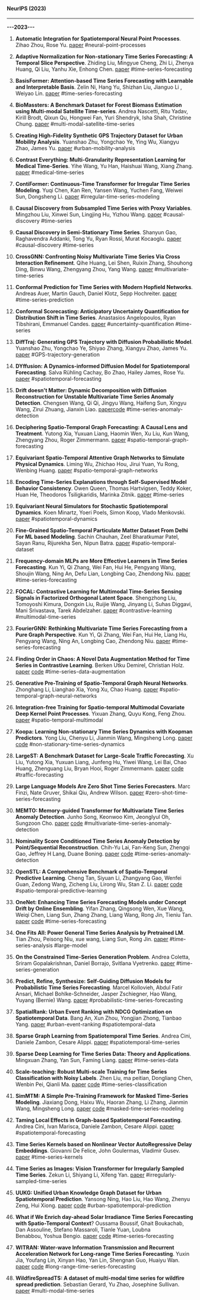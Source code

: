 #### NeurIPS (2023)

* * *
**---2023---**
1. **Automatic Integration for Spatiotemporal Neural Point Processes**. Zihao Zhou, Rose Yu. [paper](https://neurips.cc/virtual/2023/poster/72359) #neural-point-processes

2. **Adaptive Normalization for Non-stationary Time Series Forecasting: A Temporal Slice Perspective**. Zhiding Liu, Mingyue Cheng, Zhi Li, Zhenya Huang, Qi Liu, Yanhu Xie, Enhong Chen. [paper](https://neurips.cc/virtual/2023/poster/72816) #time-series-forecasting 

3. **BasisFormer: Attention-based Time Series Forecasting with Learnable and Interpretable Basis**. Zelin Ni, Hang Yu, Shizhan Liu, Jianguo Li , Weiyao Lin. [paper](https://neurips.cc/virtual/2023/poster/69976) #time-series-forecasting 

4. **BioMassters: A Benchmark Dataset for Forest Biomass Estimation using Multi-modal Satellite Time-series**. Andrea Nascetti, Ritu Yadav, Kirill Brodt, Qixun Qu, Hongwei Fan, Yuri Shendryk, Isha Shah, Christine Chung. [paper](https://neurips.cc/virtual/2023/poster/73499) #multi-modal-satellite-time-series 

5. **Creating High-Fidelity Synthetic GPS Trajectory Dataset for Urban Mobility Analysis**. Yuanshao Zhu, Yongchao Ye, Ying Wu, Xiangyu Zhao, James Yu. [paper](https://neurips.cc/virtual/2023/poster/73469) #urban-mobility-analysis 

6. **Contrast Everything: Multi-Granularity Representation Learning for Medical Time-Series**. Yihe Wang, Yu Han, Haishuai Wang, Xiang Zhang. [paper](https://neurips.cc/virtual/2023/poster/70272) #medical-time-series 

7. **ContiFormer: Continuous-Time Transformer for Irregular Time Series Modeling**. Yuqi Chen, Kan Ren, Yansen Wang, Yuchen Fang, Weiwei Sun, Dongsheng Li. [paper](https://neurips.cc/virtual/2023/poster/71304) #irregular-time-series-modeling 

8. **Causal Discovery from Subsampled Time Series with Proxy Variables**. Mingzhou Liu, Xinwei Sun, Lingjing Hu, Yizhou Wang. [paper](https://neurips.cc/virtual/2023/poster/70936) #causal-discovery #time-series 

9. **Causal Discovery in Semi-Stationary Time Series**. Shanyun Gao, Raghavendra Addanki, Tong Yu, Ryan Rossi, Murat Kocaoglu. [paper](https://neurips.cc/virtual/2023/poster/71016) #causal-discovery #time-series 

10. **CrossGNN: Confronting Noisy Multivariate Time Series Via Cross Interaction Refinement**. Qihe Huang, Lei Shen, Ruixin Zhang, Shouhong Ding, Binwu Wang, Zhengyang Zhou, Yang Wang. [paper](https://neurips.cc/virtual/2023/poster/70010) #multivariate-time-series 

11. **Conformal Prediction for Time Series with Modern Hopfield Networks**. Andreas Auer, Martin Gauch, Daniel Klotz, Sepp Hochreiter. [paper](https://neurips.cc/virtual/2023/poster/72007) #time-series-prediction 

12. **Conformal Scorecasting: Anticipatory Uncertainty Quantification for Distribution Shift in Time Series**. Anastasios Angelopoulos, Ryan Tibshirani, Emmanuel Candes. [paper](https://neurips.cc/virtual/2023/poster/69896) #uncertainty-quantification #time-series 

13. **DiffTraj: Generating GPS Trajectory with Diffusion Probabilistic Model**. Yuanshao Zhu, Yongchao Ye, Shiyao Zhang, Xiangyu Zhao, James Yu. [paper](https://neurips.cc/virtual/2023/poster/69935) #GPS-trajectory-generation 

14. **DYffusion: A Dynamics-informed Diffusion Model for Spatiotemporal Forecasting**. Salva Rühling Cachay, Bo Zhao, Hailey James, Rose Yu. [paper](https://neurips.cc/virtual/2023/poster/71410) #spatiotemporal-forecasting 

15. **Drift doesn't Matter: Dynamic Decomposition with Diffusion Reconstruction for Unstable Multivariate Time Series Anomaly Detection**. Chengsen Wang, Qi Qi, Jingyu Wang, Haifeng Sun, Xingyu Wang, Zirui Zhuang, Jianxin Liao. [paper](https://neurips.cc/virtual/2023/poster/71195)[code](https://github.com/ForestsKing/D3R) #time-series-anomaly-detection 

16. **Deciphering Spatio-Temporal Graph Forecasting: A Causal Lens and Treatment**. Yutong Xia, Yuxuan Liang, Haomin Wen, Xu Liu, Kun Wang, Zhengyang Zhou, Roger Zimmermann. [paper](https://neurips.cc/virtual/2023/poster/73036) #spatio-temporal-graph-forecasting 

17. **Equivariant Spatio-Temporal Attentive Graph Networks to Simulate Physical Dynamics**. Liming Wu, Zhichao Hou, Jirui Yuan, Yu Rong, Wenbing Huang. [paper](https://neurips.cc/virtual/2023/poster/72921) #spatio-temporal-graph-networks 

18. **Encoding Time-Series Explanations through Self-Supervised Model Behavior Consistency**. Owen Queen, Thomas Hartvigsen, Teddy Koker, Huan He, Theodoros Tsiligkaridis, Marinka Zitnik. [paper](https://neurips.cc/virtual/2023/poster/69958) #time-series 

19. **Equivariant Neural Simulators for Stochastic Spatiotemporal Dynamics**. Koen Minartz, Yoeri Poels, Simon Koop, Vlado Menkovski. [paper](https://neurips.cc/virtual/2023/poster/72442) #spatiotemporal-dynamics 

20. **Fine-Grained Spatio-Temporal Particulate Matter Dataset From Delhi For ML based Modeling**. Sachin Chauhan, Zeel Bharatkumar Patel, Sayan Ranu, Rijurekha Sen, Nipun Batra. [paper](https://neurips.cc/virtual/2023/poster/73476) #spatio-temporal-dataset 

21. **Frequency-domain MLPs are More Effective Learners in Time Series Forecasting**. Kun Yi, Qi Zhang, Wei Fan, Hui He, Pengyang Wang, Shoujin Wang, Ning An, Defu Lian, Longbing Cao, Zhendong Niu. [paper](https://neurips.cc/virtual/2023/poster/70726) #time-series-forecasting 

22. **FOCAL: Contrastive Learning for Multimodal Time-Series Sensing Signals in Factorized Orthogonal Latent Space**. Shengzhong Liu, Tomoyoshi Kimura, Dongxin Liu, Ruijie Wang, Jinyang Li, Suhas Diggavi, Mani Srivastava, Tarek Abdelzaher. [paper](https://neurips.cc/virtual/2023/poster/70617) #contrastive-learning #multimodal-time-series 

23. **FourierGNN: Rethinking Multivariate Time Series Forecasting from a Pure Graph Perspective**. Kun Yi, Qi Zhang, Wei Fan, Hui He, Liang Hu, Pengyang Wang, Ning An, Longbing Cao, Zhendong Niu. [paper](https://neurips.cc/virtual/2023/poster/71159) #time-series-forecasting 

24. **Finding Order in Chaos: A Novel Data Augmentation Method for Time Series in Contrastive Learning**. Berken Utku Demirel, Christian Holz. [paper](https://neurips.cc/virtual/2023/poster/71014) [code](https://github.com/eth-siplab/Finding_Order_in_Chaos) #time-series-data-augmentation 

25. **Generative Pre-Training of Spatio-Temporal Graph Neural Networks**. Zhonghang Li, Lianghao Xia, Yong Xu, Chao Huang. [paper](https://neurips.cc/virtual/2023/poster/70508) #spatio-temporal-graph-neural-networks 

26. **Integration-free Training for Spatio-temporal Multimodal Covariate Deep Kernel Point Processes**. Yixuan Zhang, Quyu Kong, Feng Zhou. [paper](https://neurips.cc/virtual/2023/poster/71268) #spatio-temporal-multimodal

27. **Koopa: Learning Non-stationary Time Series Dynamics with Koopman Predictors**. Yong Liu, Chenyu Li, Jianmin Wang, Mingsheng Long. [paper](https://neurips.cc/virtual/2023/poster/72562) [code](https://github.com/thuml/Koopa) #non-stationary-time-series-dynamics 

28. **LargeST: A Benchmark Dataset for Large-Scale Traffic Forecasting**. Xu Liu, Yutong Xia, Yuxuan Liang, Junfeng Hu, Yiwei Wang, Lei Bai, Chao Huang, Zhenguang Liu, Bryan Hooi, Roger Zimmermann. [paper](https://neurips.cc/virtual/2023/poster/73480) [code](https://github.com/liuxu77/LargeST) #traffic-forecasting 

29. **Large Language Models Are Zero Shot Time Series Forecasters**. Marc Finzi, Nate Gruver, Shikai Qiu, Andrew Wilson. [paper](https://neurips.cc/virtual/2023/poster/70543) #zero-shot-time-series-forecasting

30. **MEMTO: Memory-guided Transformer for Multivariate Time Series Anomaly Detection**. Junho Song, Keonwoo Kim, Jeonglyul Oh, Sungzoon Cho. [paper](https://neurips.cc/virtual/2023/poster/71519) [code](https://github.com/gunny97/MEMTO) #multivariate-time-series-anomaly-detection 

31. **Nominality Score Conditioned Time Series Anomaly Detection by Point/Sequential Reconstruction**. Chih-Yu Lai, Fan-Keng Sun, Zhengqi Gao, Jeffrey H Lang, Duane Boning. [paper](https://neurips.cc/virtual/2023/poster/70582) [code](https://github.com/andrewlai61616/NPSR) #time-series-anomaly-detection 

32. **OpenSTL: A Comprehensive Benchmark of Spatio-Temporal Predictive Learning**. Cheng Tan, Siyuan Li, Zhangyang Gao, Wenfei Guan, Zedong Wang, Zicheng Liu, Lirong Wu, Stan Z. Li. [paper](https://neurips.cc/virtual/2023/poster/73674) [code](https://github.com/chengtan9907/OpenSTL) #spatio-temporal-predictive-learning 

33. **OneNet: Enhancing Time Series Forecasting Models under Concept Drift by Online Ensembling**. Yifan Zhang, Qingsong Wen, Xue Wang, Weiqi Chen, Liang Sun, Zhang Zhang, Liang Wang, Rong Jin, Tieniu Tan. [paper](https://neurips.cc/virtual/2023/poster/71725) [code](https://github.com/yfzhang114/OneNet) #time-series-forecasting 

34. **One Fits All: Power General Time Series Analysis by Pretrained LM**. Tian Zhou, Peisong Niu, xue wang, Liang Sun, Rong Jin. [paper](https://neurips.cc/virtual/2023/poster/70856) #time-series-analysis #large-model 

35. **On the Constrained Time-Series Generation Problem**. Andrea Coletta, Sriram Gopalakrishnan, Daniel Borrajo, Svitlana Vyetrenko. [paper](https://neurips.cc/virtual/2023/poster/72006) #time-series-generation 

36. **Predict, Refine, Synthesize: Self-Guiding Diffusion Models for Probabilistic Time Series Forecasting**. Marcel Kollovieh, Abdul Fatir Ansari, Michael Bohlke-Schneider, Jasper Zschiegner, Hao Wang, Yuyang (Bernie) Wang. [paper](https://neurips.cc/virtual/2023/poster/70377) #probabilistic-time-series-forecasting 

37. **SpatialRank: Urban Event Ranking with NDCG Optimization on Spatiotemporal Data**. Bang An, Xun Zhou, Yongjian Zhong, Tianbao Yang. [paper](https://neurips.cc/virtual/2023/poster/70628) #urban-event-ranking #spatiotemporal-data

38. **Sparse Graph Learning from Spatiotemporal Time Series**. Andrea Cini, Daniele Zambon, Cesare Alippi. [paper](https://neurips.cc/virtual/2023/poster/73924) #spatiotemporal-time-series 

39. **Sparse Deep Learning for Time Series Data: Theory and Applications**. Mingxuan Zhang, Yan Sun, Faming Liang. [paper](https://neurips.cc/virtual/2023/poster/72629) #time-series-data 

40. **Scale-teaching: Robust Multi-scale Training for Time Series Classification with Noisy Labels**. Zhen Liu, ma peitian, Dongliang Chen, Wenbin Pei, Qianli Ma. [paper](https://neurips.cc/virtual/2023/poster/72608) [code](https://github.com/qianlima-lab/Scale-teaching) #time-series-classification 

41. **SimMTM: A Simple Pre-Training Framework for Masked Time-Series Modeling**. Jiaxiang Dong, Haixu Wu, Haoran Zhang, Li Zhang, Jianmin Wang, Mingsheng Long. [paper](https://neurips.cc/virtual/2023/poster/70829) [code](https://github.com/thuml/SimMTM) #masked-time-series-modeling 

42. **Taming Local Effects in Graph-based Spatiotemporal Forecasting**. Andrea Cini, Ivan Marisca, Daniele Zambon, Cesare Alippi. [paper](https://neurips.cc/virtual/2023/poster/70034) #spatiotemporal-forecasting 

43. **Time Series Kernels based on Nonlinear Vector AutoRegressive Delay Embeddings**. Giovanni De Felice, John Goulermas, Vladimir Gusev. [paper](https://neurips.cc/virtual/2023/poster/71521) #time-series-kernels 

44. **Time Series as Images: Vision Transformer for Irregularly Sampled Time Series**. Zekun Li, Shiyang Li, Xifeng Yan. [paper](https://neurips.cc/virtual/2023/poster/71219) #irregularly-sampled-time-series 

45. **UUKG: Unified Urban Knowledge Graph Dataset for Urban Spatiotemporal Prediction**. Yansong Ning, Hao Liu, Hao Wang, Zhenyu Zeng, Hui Xiong. [paper](https://neurips.cc/virtual/2023/poster/73440) [code](https://github.com/usail-hkust/UUKG) #urban-spatiotemporal-prediction 

46. **What if We Enrich day-ahead Solar Irradiance Time Series Forecasting with Spatio-Temporal Context**? Oussama Boussif, Ghait Boukachab, Dan Assouline, Stefano Massaroli, Tianle Yuan, Loubna Benabbou, Yoshua Bengio. [paper](https://neurips.cc/virtual/2023/poster/70031) [code](https://github.com/gitbooo/CrossViVit) #time-series-forecasting 

47. **WITRAN: Water-wave Information Transmission and Recurrent Acceleration Network for Long-range Time Series Forecasting**. Yuxin Jia, Youfang Lin, Xinyan Hao, Yan Lin, Shengnan Guo, Huaiyu Wan. [paper](https://neurips.cc/virtual/2023/poster/69972) [code](https://github.com/Water2sea/WITRAN) #long-range-time-series-forecasting 

48. **WildfireSpreadTS: A dataset of multi-modal time series for wildfire spread prediction**. Sebastian Gerard, Yu Zhao, Josephine Sullivan. [paper](https://neurips.cc/virtual/2023/poster/73593) #multi-modal-time-series
